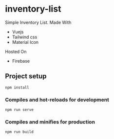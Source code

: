 # inventory-list

Simple Inventory List. Made With

- Vuejs
- Tailwind css
- Material Icon

Hosted On

- Firebase

## Project setup

`npm install`

### Compiles and hot-reloads for development

`npm run serve`

### Compiles and minifies for production

`npm run build`
